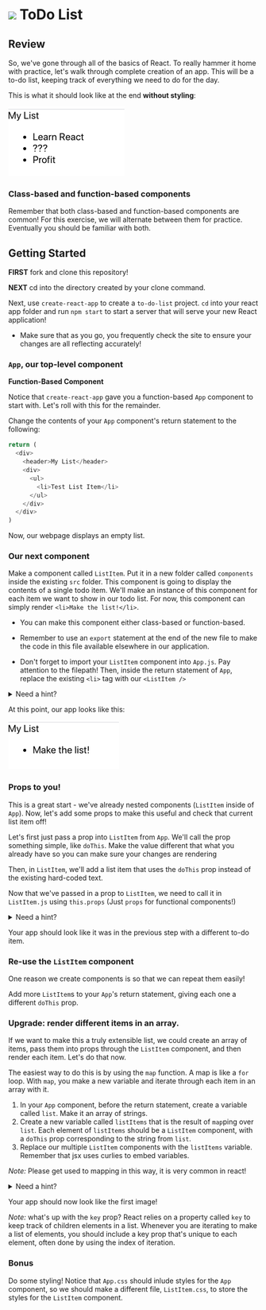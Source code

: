 # ![](https://ga-dash.s3.amazonaws.com/production/assets/logo-9f88ae6c9c3871690e33280fcf557f33.png) ToDo List

## Review

So, we've gone through all of the basics of React. To really hammer it home with practice, let's walk through complete creation of an app. This will be a to-do list, keeping track of everything we need to do for the day.

This is what it should look like at the end **without styling**:

![list-preview](./final.png)

### Class-based and function-based components
Remember that both class-based and function-based components are common! For this exercise, we will alternate between them for practice. Eventually you should be familiar with both. 

## Getting Started

**FIRST** fork and clone this repository!

**NEXT** cd into the directory created by your clone command.

Next, use `create-react-app` to create a `to-do-list` project. `cd` into your react app folder and run `npm start` to start a server that will serve your new React application!

* Make sure that as you go, you frequently check the site to ensure your changes are all reflecting accurately!

### `App`, our top-level component

**Function-Based Component**

Notice that `create-react-app` gave you a function-based `App` component to start with. Let's roll with this for the remainder.

Change the contents of your `App` component's return statement to the following:

```js
return (
  <div>
    <header>My List</header>
    <div>
      <ul>
        <li>Test List Item</li>
      </ul>
    </div>
  </div>
)
```

Now, our webpage displays an empty list.

### Our next component
Make a component called `ListItem`. Put it in a new folder called `components` inside the existing `src` folder. This component is going to display the contents of a single todo item. We'll make an instance of this component for each item we want to show in our todo list. For now, this component can simply render  `<li>Make the list!</li>`.

* You can make this component either class-based or function-based.

* Remember to use an `export` statement at the end of the new file to make the code in this file available elsewhere in our application.

* Don't forget to import your `ListItem` component into `App.js`. Pay attention to the filepath! Then, inside the return statement of `App`, replace the existing `<li>` tag with our `<ListItem />`

<details>
  <summary>Need a hint?</summary>

  ```js
    // in App.js
    function App() {
      return (
        <div>
          <header>My List</header>
          <div>
            <ul>
              <ListItem />
            </ul>
          </div>
        </div>
      )
    }

    // in ListItem.js
    // the function-based version:
    function ListItem() {
      return (
        <li>Make the list!</li>
      )
    }

    // or the class-based version:
    class ListItem extends Component {
      render() {
        return (
          <li>Make the list!</li>
        )
      }
    }
  ```
</details>

At this point, our app looks like this:

![list-preview](midway.png)


### Props to you!

This is a great start - we've already nested components (`ListItem` inside of `App`). Now, let's add some props to make this useful and check that current list item off!

Let's first just pass a prop into `ListItem` from `App`. We'll call the prop something simple, like `doThis`. Make the value different that what you already have so you can make sure your changes are rendering

Then, in `ListItem`, we'll add a list item that uses the `doThis` prop instead of the existing hard-coded text.

Now that we've passed in a prop to `ListItem`, we need to call it in `ListItem.js` using `this.props` (Just `props` for functional components!)

<details>
  <summary>Need a hint?</summary>

  ```js
    // in App.js
    function App() {
      return(
        <div>
          <header>My List</header>
          <div>
            <ul>
              <ListItem doThis={'Learn React'}/>
            </ul>
          </div>
        </div>
      )
    }
  ```
  ```js
    // in ListItem.js
    // function-based
    function ListItem(props) {
      return (
        <li>{props.doThis}</li>
      )
    }

    // class-based
    class ListItem extends Component {
      render() {
        return (
          <li>{this.props.doThis}</li>
        )
      }
    }
  ```
</details>

Your app should look like it was in the previous step with a different to-do item.


### Re-use the `ListItem` component
One reason we create components is so that we can repeat them easily!

Add more `ListItem`s to your `App`'s return statement, giving each one a different `doThis` prop.


### Upgrade: render different items in an array.

If we want to make this a truly extensible list, we could create an array of items, pass them into props through the `ListItem` component, and then render each item. Let's do that now.

The easiest way to do this is by using the `map` function. A map is like a `for` loop. With `map`, you make a new variable and iterate through each item in an array with it.

1. In your `App` component, before the return statement, create a variable called `list`. Make it an array of strings.
1. Create a new variable called `listItems` that is the result of `map`ping over `list`. Each element of `listItems` should be a `ListItem` component, with a `doThis` prop corresponding to the string from `list`. 
1. Replace our multiple `ListItem` components with the `listItems` variable. Remember that jsx uses curlies to embed variables. 

*Note:* Please get used to mapping in this way, it is very common in react!

<details>
  <summary>Need a hint?</summary>

  ```js
    function App() {
      const list = ['Learn React', '???', 'Profit']
      const todos = list.map((todo, index) => {
        return <ListItem doThis={todo} key={`list-item-${index}`} />
      })
      
      return(
        <div>
          <header>My List</header>
          <div>
            <ul>
              {todos}
            </ul>
          </div>
        </div>
      )
    }
  ```
</details>

Your app should now look like the first image!

*Note:* what's up with the `key` prop? React relies on a property called `key` to keep track of children elements in a list. Whenever you are iterating to make a list of elements, you should include a key prop that's unique to each element, often done by using the index of iteration.

### Bonus

Do some styling! Notice that `App.css` should inlude styles for the `App` component, so we should make a different file, `ListItem.css`, to store the styles for the `ListItem` component.
